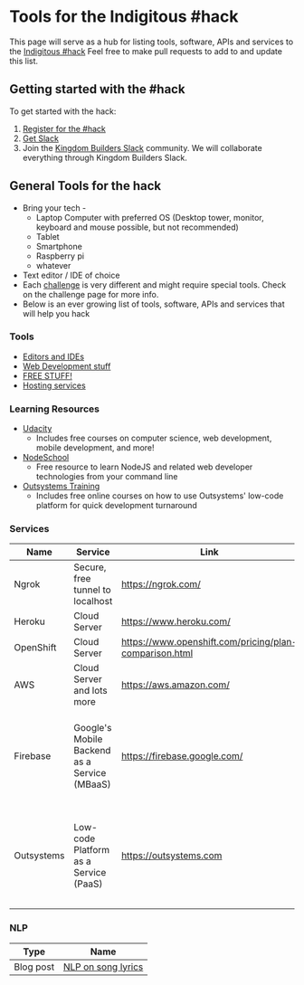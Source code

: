# Tools for the Indigitous #hack
This page will serve as a hub for listing tools, software, APIs and services to the [Indigitous #hack](https://indigitous.org/hack) Feel free to make pull requests to add to and update this list.

## Getting started with the #hack
To get started with the hack:

1. [Register for the #hack](https://indigitous.org/hack)
2. [Get Slack](https://slack.com/)
3. Join the [Kingdom Builders Slack](http://kingdombuilders.io/) community. We will collaborate everything through Kingdom Builders Slack. 


## General Tools for the hack
  - Bring your tech -
    - Laptop Computer with preferred OS (Desktop tower, monitor, keyboard and mouse possible, but not recommended)
    -  Tablet
    -  Smartphone
    -  Raspberry pi
    -  whatever
  -  Text editor / IDE of choice
  - Each [challenge](../challenges/README.md) is very different and might require special tools. Check on the challenge page for more info.
  - Below is an ever growing list of tools, software, APIs and services that will help you hack

### Tools
 - [Editors and IDEs](editors.md)
 - [Web Development stuff](web-development.md)
 - [FREE STUFF!](free-stuff.md)
 - [Hosting services](hosting-services.md)

### Learning Resources
  - [Udacity](https://www.udacity.com/pathfinder) 
    - Includes free courses on computer science, web development, mobile development, and more!
  - [NodeSchool](https://nodeschool.io)
    - Free resource to learn NodeJS and related web developer technologies from your command line
  - [Outsystems Training](https://www.outsystems.com/learn/)
    - Includes free online courses on how to use Outsystems' low-code platform for quick development turnaround

### Services
**Name**|**Service**|**Link**|**Notes**
-----|-----|-----|-----
Ngrok|Secure, free tunnel to localhost|https://ngrok.com/
Heroku|Cloud Server|https://www.heroku.com/|Free
OpenShift|Cloud Server|https://www.openshift.com/pricing/plan-comparison.html|Free
AWS|Cloud Server and lots more|https://aws.amazon.com/|Free Tier - Massive offerings
Firebase|Google's Mobile Backend as a Service (MBaaS)|https://firebase.google.com/|Can accelerate mobile development time significantly; includes a free tier
Outsystems|Low-code Platform as a Service (PaaS)|https://outsystems.com|Can accelerate development time by up to 4x, includes free tier, **but paid tiers are very expensive**

### NLP
**Type**|**Name**
-----|-----
Blog post|[NLP on song lyrics](https://bigishdata.com/2016/10/25/talkin-bout-trucks-beer-and-love-in-country-songs-analyzing-genius-lyrics/)
